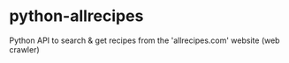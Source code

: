# python-allrecipes
Python API to search &amp; get recipes from the 'allrecipes.com' website (web crawler)
